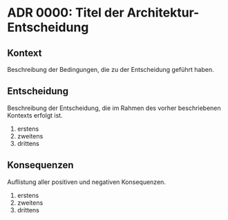 # ADR 0000: Titel der Architektur-Entscheidung

## Kontext

Beschreibung der Bedingungen, die zu der Entscheidung geführt haben.

## Entscheidung

Beschreibung der Entscheidung, die im Rahmen des vorher beschriebenen Kontexts erfolgt ist.

1. erstens
2. zweitens
3. drittens

## Konsequenzen

Auflistung aller positiven und negativen Konsequenzen.

1. erstens
2. zweitens
3. drittens
